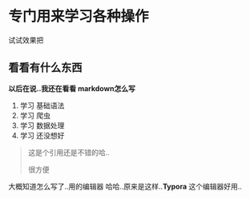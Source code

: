 # 专门用来学习各种操作

试试效果把

## 看看有什么东西

**以后在说..我还在看看 markdown怎么写**

1. 学习 基础语法
2. 学习 爬虫
3. 学习 数据处理
4. 学习  还没想好

> 这是个引用还是不错的哈..
>
> 很方便

大概知道怎么写了..用的编辑器  哈哈..原来是这样..**Typora** 这个编辑器好用..